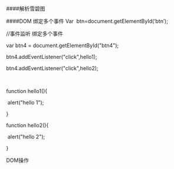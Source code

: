 
####解析雪碧图


####DOM 绑定多个事件
Var  btn=document.getElementById(‘btn’);

//事件监听 绑定多个事件

var btn4 = document.getElementById("btn4");

btn4.addEventListener("click",hello1);

btn4.addEventListener("click",hello2);

 

function hello1(){

 alert("hello 1");

}

function hello2(){

 alert("hello 2");

}

DOM操作